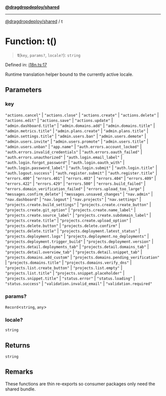 [**@dragdropdeploy/shared**](../README.md)

***

[@dragdropdeploy/shared](../README.md) / t

# Function: t()

> **t**(`key`, `params?`, `locale?`): `string`

Defined in: [i18n.ts:17](https://github.com/TomKonig/DragDropDeploy/blob/34bfcba72927c691f3e74d05ff86899c58e78bdc/shared/src/i18n.ts#L17)

Runtime translation helper bound to the currently active locale.

## Parameters

### key

`"actions.cancel"` | `"actions.close"` | `"actions.create"` | `"actions.delete"` | `"actions.edit"` | `"actions.save"` | `"actions.update"` | `"admin.dashboard.title"` | `"admin.domains.add"` | `"admin.domains.title"` | `"admin.metrics.title"` | `"admin.plans.create"` | `"admin.plans.title"` | `"admin.settings.title"` | `"admin.users.ban"` | `"admin.users.demote"` | `"admin.users.invite"` | `"admin.users.promote"` | `"admin.users.title"` | `"admin.users.unban"` | `"app.name"` | `"auth.errors.account_locked"` | `"auth.errors.invalid_credentials"` | `"auth.errors.oauth_failed"` | `"auth.errors.unauthorized"` | `"auth.login.email_label"` | `"auth.login.forgot_password"` | `"auth.login.oauth_with"` | `"auth.login.password_label"` | `"auth.login.submit"` | `"auth.login.title"` | `"auth.logout.success"` | `"auth.register.submit"` | `"auth.register.title"` | `"errors.400"` | `"errors.401"` | `"errors.403"` | `"errors.404"` | `"errors.409"` | `"errors.422"` | `"errors.429"` | `"errors.500"` | `"errors.build_failed"` | `"errors.domain_verification_failed"` | `"errors.upload_too_large"` | `"messages.confirm_delete"` | `"messages.unsaved_changes"` | `"nav.admin"` | `"nav.dashboard"` | `"nav.logout"` | `"nav.projects"` | `"nav.settings"` | `"projects.create.build_settings"` | `"projects.create.create_button"` | `"projects.create.git_option"` | `"projects.create.name_label"` | `"projects.create.source_label"` | `"projects.create.subdomain_label"` | `"projects.create.title"` | `"projects.create.upload_option"` | `"projects.delete.button"` | `"projects.delete.confirm"` | `"projects.delete.title"` | `"projects.deployment.latest_status"` | `"projects.deployment.logs"` | `"projects.deployment.no_deployments"` | `"projects.deployment.trigger_build"` | `"projects.deployment.version"` | `"projects.detail.deployments_tab"` | `"projects.detail.domains_tab"` | `"projects.detail.overview_tab"` | `"projects.detail.snippet_tab"` | `"projects.domains.add_custom"` | `"projects.domains.pending_verification"` | `"projects.domains.title"` | `"projects.domains.verify_dns"` | `"projects.list.create_button"` | `"projects.list.empty"` | `"projects.list.title"` | `"projects.snippet.placeholder"` | `"projects.snippet.title"` | `"status.error"` | `"status.loading"` | `"status.success"` | `"validation.invalid_email"` | `"validation.required"`

### params?

`Record`\<`string`, `any`\>

### locale?

`string`

## Returns

`string`

## Remarks

These functions are thin re-exports so consumer packages only need the shared bundle.
